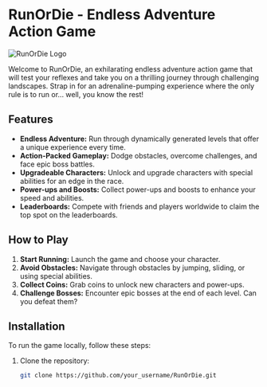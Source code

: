 # RunOrDie - Endless Adventure Action Game

![RunOrDie Logo](link_to_logo.png)

Welcome to RunOrDie, an exhilarating endless adventure action game that will test your reflexes and take you on a thrilling journey through challenging landscapes. Strap in for an adrenaline-pumping experience where the only rule is to run or... well, you know the rest!

## Features

- **Endless Adventure:** Run through dynamically generated levels that offer a unique experience every time.
- **Action-Packed Gameplay:** Dodge obstacles, overcome challenges, and face epic boss battles.
- **Upgradeable Characters:** Unlock and upgrade characters with special abilities for an edge in the race.
- **Power-ups and Boosts:** Collect power-ups and boosts to enhance your speed and abilities.
- **Leaderboards:** Compete with friends and players worldwide to claim the top spot on the leaderboards.

## How to Play

1. **Start Running:** Launch the game and choose your character.
2. **Avoid Obstacles:** Navigate through obstacles by jumping, sliding, or using special abilities.
3. **Collect Coins:** Grab coins to unlock new characters and power-ups.
4. **Challenge Bosses:** Encounter epic bosses at the end of each level. Can you defeat them?

## Installation

To run the game locally, follow these steps:

1. Clone the repository:
   ```bash
   git clone https://github.com/your_username/RunOrDie.git
